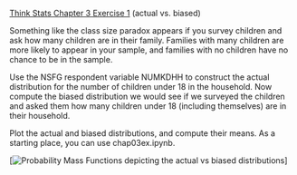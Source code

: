 [Think Stats Chapter 3 Exercise 1](http://greenteapress.com/thinkstats2/html/thinkstats2004.html#toc31) (actual vs. biased)

Something like the class size paradox appears if you survey children and ask how many children are in their family. Families with many children are more likely to appear in your sample, and families with no children have no chance to be in the sample.

Use the NSFG respondent variable NUMKDHH to construct the actual distribution for the number of children under 18 in the household.
Now compute the biased distribution we would see if we surveyed the children and asked them how many children under 18 (including themselves) are in their household.

Plot the actual and biased distributions, and compute their means. As a starting place, you can use chap03ex.ipynb.

>> 

[<img src='../img/figure_31.png' title='Probability Mass Functions depicting the actual vs biased distributions'/>]